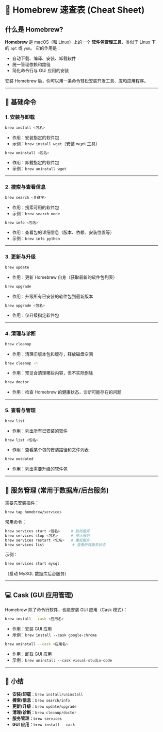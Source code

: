 # 🍺 Homebrew 速查表 (Cheat Sheet)

## 什么是 Homebrew?

**Homebrew** 是 macOS（和 Linux）上的一个 **软件包管理工具**，类似于 Linux 下的 `apt` 或 `yum`。
 它的作用是：

- 自动下载、编译、安装、卸载软件
- 统一管理依赖和路径
- 简化命令行与 GUI 应用的安装

安装 Homebrew 后，你可以用一条命令轻松安装开发工具、库和应用程序。

------

## 🔧 基础命令

### 1. 安装与卸载

```bash
brew install <包名>
```

- 作用：安装指定的软件包
- 示例：`brew install wget`（安装 wget 工具）

```bash
brew uninstall <包名>
```

- 作用：卸载指定的软件包
- 示例：`brew uninstall wget`

------

### 2. 搜索与查看信息

```bash
brew search <关键字>
```

- 作用：搜索可用的软件包
- 示例：`brew search node`

```bash
brew info <包名>
```

- 作用：查看包的详细信息（版本、依赖、安装位置等）
- 示例：`brew info python`

------

### 3. 更新与升级

```bash
brew update
```

- 作用：更新 Homebrew 自身（获取最新的软件包列表）

```bash
brew upgrade
```

- 作用：升级所有已安装的软件包到最新版本

```bash
brew upgrade <包名>
```

- 作用：仅升级指定软件包

------

### 4. 清理与诊断

```bash
brew cleanup
```

- 作用：清理旧版本包和缓存，释放磁盘空间

```bash
brew cleanup -n
```

- 作用：预览会清理哪些内容，但不实际删除

```bash
brew doctor
```

- 作用：检查 Homebrew 的健康状态，诊断可能存在的问题

------

### 5. 查看与管理

```bash
brew list
```

- 作用：列出所有已安装的软件

```bash
brew list <包名>
```

- 作用：查看某个包的安装路径和文件列表

```bash
brew outdated
```

- 作用：列出需要升级的软件包

------

## 🔄 服务管理 (常用于数据库/后台服务)

需要先安装插件：

```bash
brew tap homebrew/services
```

常用命令：

```bash
brew services start <包名>     # 启动服务
brew services stop <包名>      # 停止服务
brew services restart <包名>   # 重启服务
brew services list             # 查看所有服务状态
```

示例：

```bash
brew services start mysql
```

（启动 MySQL 数据库后台服务）

------

## 💻 Cask (GUI 应用管理)

Homebrew 除了命令行软件，也能安装 GUI 应用（Cask 模式）：

```bash
brew install --cask <应用名>
```

- 作用：安装 GUI 应用
- 示例：`brew install --cask google-chrome`

```bash
brew uninstall --cask <应用名>
```

- 作用：卸载 GUI 应用
- 示例：`brew uninstall --cask visual-studio-code`

------

## 📌 小结

- **安装/卸载**：`brew install/uninstall`
- **搜索/信息**：`brew search/info`
- **更新/升级**：`brew update/upgrade`
- **清理/诊断**：`brew cleanup/doctor`
- **服务管理**：`brew services`
- **GUI 应用**：`brew install --cask`

